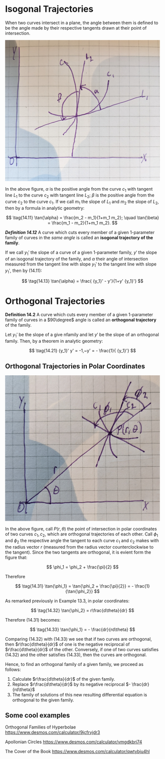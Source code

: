 # Isogonal Trajectories

When two curves intersect in a plane, the angle between them is defined to be the angle made by their respective tangents drawn at their point of intersection.

![Isogonal Trajectories](isogonal%20trajectories.jpg)

In the above figure, $\alpha$ is the positive angle from the curve $c_1$ with tangent line $L_1$ to the curve $c_2$ with tangent line $L_2$; $\beta$ is the positive angle from the curve $c_2$ to the curve $c_1$. If we call $m_1$ the slope of $L_1$ and $m_2$ the slope of $L_2$, then by a formula in analytic geometry:

$$ \tag{14.11} \tan{\alpha} = \frac{m_2 - m_1}{1+m_1 m_2}; \quad \tan{\beta} = \frac{m_1 - m_2}{1+m_1 m_2}. $$

***Definition 14.12*** A curve which cuts every member of a given 1-parameter family of curves in the *same angle* is called an **isogonal trajectory of the family**.

If we call ${y_1}'$ the slope of a curve of a given 1-parameter family, $y'$ the slope of an isogonal trajectory of the family, and $\alpha$ their angle of intersection measured from the tangent line with slope ${y_1}'$ to the tangent line with slope ${y_1}'$, then by (14.11):

$$ \tag{14.13} \tan{\alpha} = \frac{ {y_1}' - y'}{1+y' {y_1}'} $$

# Orthogonal Trajectories

**Definition 14.2** A curve which cuts every member of a given 1-parameter family of curves in a $90\degree$ angle is called an **orthogonal trajectory** of the family.

Let ${y_1}'$ be the slope of a give nfamily and let $y'$ be the slope of an orthogonal family. Then, by a theorem in analytic geometry:

$$ \tag{14.21} {y_1}' y' = -1,~y' = - \frac{1}{ {y_1}'} $$

## Orthogonal Trajectories in Polar Coordinates

![Orthogonal Trajectories in Polar Coordinates](orthogonal%20trajectories%20in%20polar%20coordinates.jpg)

In the above figure, call $P(r,\theta)$ the point of intersection in polar coordinates of two curves $c_1,c_2$, which are orthogonal trajectories of each other. Call $\phi_1$ and $\phi_2$ the respective angle the tangent to each curve $c_1$ and $c_2$ makes with the radius vector $r$ (measured from the radius vector counterclockwise to the tangent). Since the two tangents are orthogonal, it is evient form the figure that:

$$ \phi_1 = \phi_2 + \frac{\pi}{2} $$

Therefore

$$ \tag{14.31} \tan{\phi_1} = \tan{\phi_2 + \frac{\pi}{2}} = - \frac{1}{\tan{\phi_2}} $$ 

As remarked previously in Example 13.3, in polar coordinates:

$$ \tag{14.32} \tan{\phi_2} = r\frac{d\theta}{dr} $$

Therefore (14.31) becomes:

$$ \tag{14.33} \tan{\phi_1} = - \frac{dr}{rd\theta} $$

Comparing (14.32) with (14.33) we see that if two curves are orthogonal, then $r\frac{d\theta}{dr}$ of one is the negative reciprocal of $r\frac{d\theta}{dr}$ of the other. Conversely, if one of two curves satisfies (14.32) and the other satisfies (14.33), then the curves are orthogonal.

Hence, to find an orthogonal family of a given family, we proceed as follows:

1. Calculate $r\frac{d\theta}{dr}$ of the given family.
2. Replace $r\frac{d\theta}{dr}$ by its negative reciprocal $- \frac{dr}{rd\theta}$
3. The family of solutions of this new resulting differential equation is orthogonal to the given family.

## Some cool examples

Orthogonal Families of Hyperbolae https://www.desmos.com/calculator/9jcfrvjdr3

Apollonian Circles https://www.desmos.com/calculator/vmgdkbri74

The Cover of the Book https://www.desmos.com/calculator/qwtybju4hl
